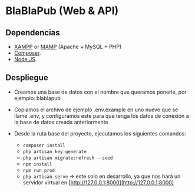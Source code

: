 # BlaBlaPub (Web & API)

## Dependencias

- [XAMPP](https://www.apachefriends.org) or [MAMP](https://www.mamp.info) (Apache + MySQL + PHP)
- [Composer](https://getcomposer.org).
- [Node JS](https://nodejs.org).

## Despliegue

- Creamos una base de datos con el nombre que queramos ponerle, por ejemplo: blablapub

- Copiamos el archivo de ejemplo .env.example en uno nuevo que se llame .env, y configuramos este para que tenga los datos de conexión a la base de datos creada anteriormente

- Desde la ruta base del proyecto, ejecutamos los siguientes comandos:

    - `composer install`
    - `php artisan key:generate`
    - `php artisan migrate:refresh --seed`
    - `npm install`
    - `npm run prod`
    - `php artisan serve` => este solo en desarrollo, ya que nos hará un servidor virtual en [http://127.0.0.1:8000](http://127.0.0.1:8000)
